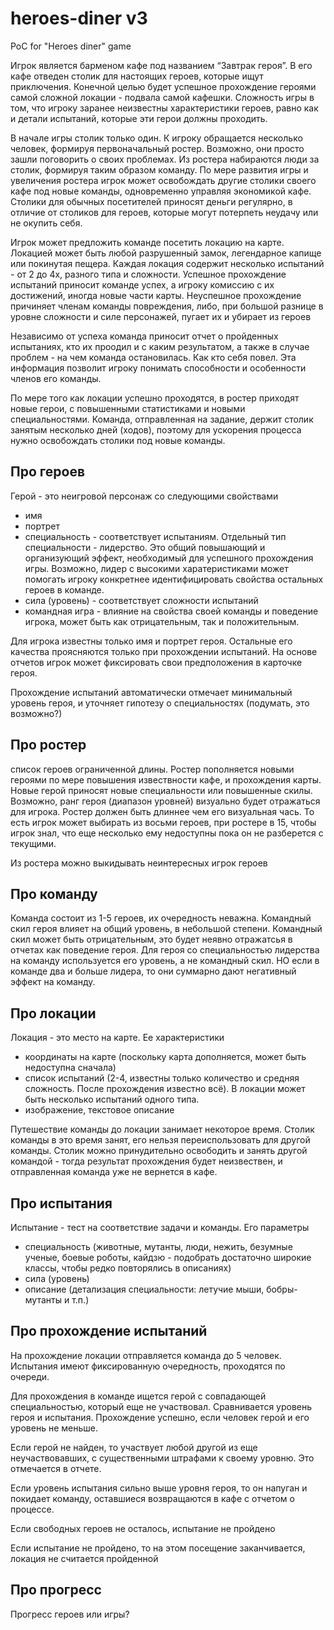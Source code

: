 # heroes-diner v3
PoC for "Heroes diner" game


Игрок является барменом кафе под названием “Завтрак героя”. В его кафе отведен столик для настоящих героев, которые ищут приключения. Конечной целью будет успешное прохождение героями самой сложной локации - подвала самой кафешки. Сложность игры в том, что игроку заранее неизвестны характеристики героев, равно как и детали испытаний, которые эти герои должны проходить.

В начале игры столик только один. К игроку обращается несколько человек, формируя первоначальный ростер. Возможно, они просто зашли поговорить о своих проблемах. Из ростера набираются люди за столик, формируя таким образом команду. 
По мере развития игры и увеличения ростера игрок может освобождать другие столики своего кафе под новые команды, одновременно управляя экономикой кафе. Столики для обычных посетителей приносят деньги регулярно, в отличие от столиков для героев, которые могут потерпеть неудачу или не окупить себя.

Игрок может предложить команде посетить локацию на карте. Локацией может быть любой разрушенный замок, легендарное капище или покинутая пещера. Каждая локация содержит несколько испытаний - от 2 до 4х, разного типа и сложности. Успешное прохождение испытаний приносит команде успех, а игроку комиссию с их достижений, иногда новые части карты. Неуспешное прохождение причиняет членам команды повреждения, либо, при большой разнице в уровне сложности и силе персонажей, пугает их и убирает из героев

Независимо от успеха команда приносит отчет о пройденных испытаниях, кто их проодил и с каким результатом, а также в случае проблем - на чем команда остановилась. Как кто себя повел. Эта информация позволит игроку понимать способности и особенности членов его команды. 

По мере того как локации успешно проходятся, в ростер приходят новые герои, с повышенными статистиками и новыми специальностями. Команда, отправленная на задание, держит столик занятым несколько дней (ходов), поэтому для ускорения процесса нужно освобождать столики под новые команды.

## Про героев
Герой - это неигровой персонаж со следующими свойствами
- имя
- портрет
- специальность - соответствует испытаниям. Отдельный тип специальности - лидерство. Это общий повышающий и организующий эффект, необходимый для успешного прохождения игры. Возможно, лидер с высокими харатеристиками может помогать игроку конкретнее идентифицировать свойства остальных героев в команде.
- сила (уровень) - соответствует сложности испытаний
- командная игра - влияние на свойства своей команды и поведение игрока, может быть как отрицательным, так и положительным.

Для игрока известны только имя и портрет героя. Остальные его качества проясняются только при прохождении испытаний. На основе отчетов игрок может фиксировать свои предположения в карточке героя.

Прохождение испытаний автоматически отмечает минимальный уровень героя, и уточняет гипотезу о специальностях (подумать, это возможно?) 

## Про ростер
список героев ограниченной длины. Ростер пополняется новыми героями по мере повышения извествности кафе, и прохождения карты. Новые герой приносят новые специальности или повышенные скилы. Возможно, ранг героя (диапазон уровней) визуально будет отражаться для игрока. Ростер должен быть длиннее чем его визуальная чась. То есть игрок может выбирать из восьми героев, при ростере в 15, чтобы игрок знал, что еще несколько ему недоступны пока он не разберется с текущими.

Из ростера можно выкидывать неинтересных игрок героев

## Про команду
Команда состоит из 1-5 героев, их очередность неважна. Командный скил героя влияет на общий уровень, в небольшой степени. Командный скил может быть отрицательным, это будет неявно отражатсья в отчетах как поведение героя.
Для героя со специальностью лидерства на команду используется его уровень, а не командный скил. НО если в команде два и больше лидера, то они суммарно дают негативный эффект на команду.

## Про локации
Локация - это место на карте. Ее характеристики
- координаты на карте (поскольку карта дополняется, может быть недоступна сначала)
- список испытаний (2-4, известны только количество и средняя сложность. После прохождения известно всё). В локации может быть несколько испытаний одного типа.
- изображение, текстовое описание

Путешествие команды до локации занимает некоторое время. Столик команды в это время занят, его нельзя переиспользовать для другой команды. Столик можно принудительно освободить и занять другой командой - тогда результат прохождения будет неизвествен, и отправленная команда уже не вернется в кафе.

## Про испытания
Испытание - тест на соответствие задачи и команды. Его параметры
- специальность (животные, мутанты, люди, нежить, безумные ученые, боевые роботы, кайдзю - подобрать достаточно широкие классы, чтобы редко повторялись в описаниях)
- сила (уровень)
- описание (детализация специальности: летучие мыши, бобры-мутанты и т.п.)

## Про прохождение испытаний
На прохождение локации отправляется команда до 5 человек. Испытания имеют фиксированную очередность, проходятся по очереди. 

Для прохождения в команде ищется герой с совпадающей специальностью, который еще не участвовал. Сравнивается уровень героя и испытания. Прохождение успешно, если человек герой и его уровень не меньше.

Если герой не найден, то участвует любой другой из еще неучаствовавших, с существенными штрафами к своему уровню. Это отмечается в отчете.

Если уровень испытания сильно выше уровня героя, то он напуган и покидает команду, оставшиеся возвращаются в кафе с отчетом о процессе.

Если свободных героев не осталось, испытание не пройдено

Если испытание не пройдено, то на этом посещение заканчивается, локация не считается пройденной

## Про прогресс
Прогресс героев или игры?
